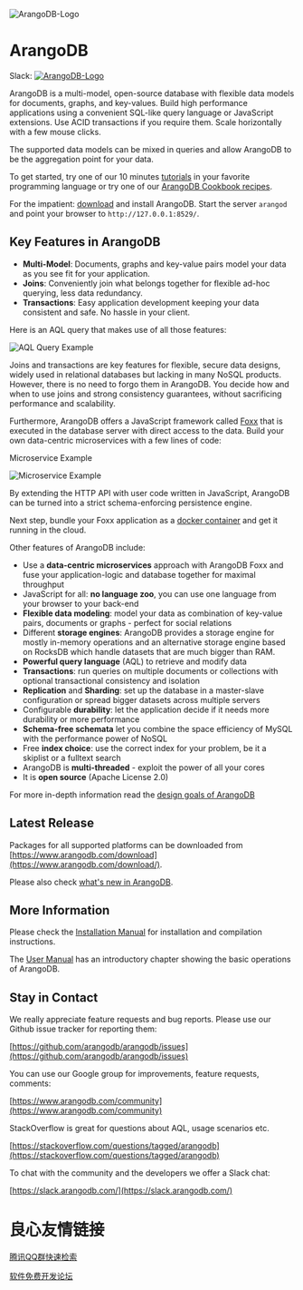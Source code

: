 ![ArangoDB-Logo](https://docs.arangodb.com/assets/arangodb_logo_2016_inverted.png)

ArangoDB
========

Slack: [![ArangoDB-Logo](https://slack.arangodb.com/badge.svg)](https://slack.arangodb.com)

ArangoDB is a multi-model, open-source database with flexible data models for
documents, graphs, and key-values. Build high performance applications using a
convenient SQL-like query language or JavaScript extensions. Use ACID
transactions if you require them. Scale horizontally with a few mouse clicks.

The supported data models can be mixed in queries and allow ArangoDB to be the
aggregation point for your data.

To get started, try one of our 10 minutes [tutorials](https://www.arangodb.com/tutorials)
in your favorite programming language or try one of our [ArangoDB Cookbook recipes](https://docs.arangodb.com/cookbook).

For the impatient: [download](https://www.arangodb.com/download) and install
ArangoDB. Start the server `arangod` and point your browser to `http://127.0.0.1:8529/`.

Key Features in ArangoDB
------------------------

- **Multi-Model**: Documents, graphs and key-value pairs model your data as
  you see fit for your application.
- **Joins**: Conveniently join what belongs together for flexible ad-hoc
  querying, less data redundancy.
- **Transactions**: Easy application development keeping your data consistent
  and safe. No hassle in your client.

Here is an AQL query that makes use of all those features:

![AQL Query Example](https://docs.arangodb.com/assets/aql_query_with_traversal.png)

Joins and transactions are key features for flexible, secure data designs,
widely used in relational databases but lacking in many NoSQL products. However,
there is no need to forgo them in ArangoDB. You decide how and when to use joins
and strong consistency guarantees, without sacrificing performance and scalability. 

Furthermore, ArangoDB offers a JavaScript framework called [Foxx](https://www.arangodb.com/foxx)
that is executed in the database server with direct access to the data. Build your
own data-centric microservices with a few lines of code:

Microservice Example

![Microservice Example](https://www.arangodb.com/wp-content/uploads/2015/03/microservice.png)

By extending the HTTP API with user code written in JavaScript, ArangoDB can be
turned into a strict schema-enforcing persistence engine.

Next step, bundle your Foxx application as a [docker container](https://docs.arangodb.com/cookbook/Cloud/NodeJsDocker.html)
and get it running in the cloud.

Other features of ArangoDB include:

- Use a **data-centric microservices** approach with ArangoDB Foxx and fuse your
  application-logic and database together for maximal throughput
- JavaScript for all: **no language zoo**, you can use one language from your
  browser to your back-end
- **Flexible data modeling**: model your data as combination of key-value pairs,
  documents or graphs - perfect for social relations
- Different **storage engines**: ArangoDB provides a storage engine for mostly
  in-memory operations and an alternative storage engine based on RocksDB which 
  handle datasets that are much bigger than RAM.
- **Powerful query language** (AQL) to retrieve and modify data 
- **Transactions**: run queries on multiple documents or collections with
  optional transactional consistency and isolation
- **Replication** and **Sharding**: set up the database in a master-slave
  configuration or spread bigger datasets across multiple servers
- Configurable **durability**: let the application decide if it needs more
  durability or more performance
- **Schema-free schemata** let you combine the space efficiency of MySQL with the
  performance power of NoSQL
- Free **index choice**: use the correct index for your problem, be it a skiplist 
  or a fulltext search
- ArangoDB is **multi-threaded** - exploit the power of all your cores
- It is **open source** (Apache License 2.0)

For more in-depth information read the [design goals of ArangoDB](https://www.arangodb.com/2012/03/07/avocadodbs-design-objectives)


Latest Release
--------------

Packages for all supported platforms can be downloaded from [https://www.arangodb.com/download](https://www.arangodb.com/download/).

Please also check [what's new in ArangoDB](https://docs.arangodb.com/latest/Manual/ReleaseNotes/).


More Information
----------------

Please check the [Installation Manual](https://docs.arangodb.com/latest/Manual/GettingStarted/Installing/)
for installation and compilation instructions.

The [User Manual](https://docs.arangodb.com/latest/Manual/GettingStarted/) has an
introductory chapter showing the basic operations of ArangoDB.


Stay in Contact
---------------

We really appreciate feature requests and bug reports. Please use our Github
issue tracker for reporting them:

[https://github.com/arangodb/arangodb/issues](https://github.com/arangodb/arangodb/issues)

You can use our Google group for improvements, feature requests, comments:

[https://www.arangodb.com/community](https://www.arangodb.com/community)

StackOverflow is great for questions about AQL, usage scenarios etc.

[https://stackoverflow.com/questions/tagged/arangodb](https://stackoverflow.com/questions/tagged/arangodb)

To chat with the community and the developers we offer a Slack chat:

[https://slack.arangodb.com/](https://slack.arangodb.com/)


 # 良心友情链接

[腾讯QQ群快速检索](http://u.720life.cn/s/8cf73f7c)

[软件免费开发论坛](http://u.720life.cn/s/bbb01dc0)